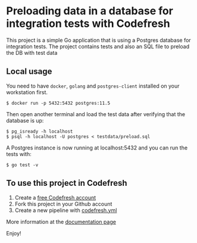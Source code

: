 Preloading data in a database for integration tests with Codefresh
=============

This project is a simple Go application that is using a Postgres database for integration tests.
The project contains tests and also an SQL file to preload the DB with test data


## Local usage

You need to have `docker`, `golang` and `postgres-client` installed on your workstation first.

```
$ docker run -p 5432:5432 postgres:11.5
```

Then open another terminal and load the test data after verifying that the database is up:

```
$ pg_isready -h localhost
$ psql -h localhost -U postgres < testdata/preload.sql
```

A Postgres instance is now running at localhost:5432 and you can run the tests with:

```
$ go test -v
```


## To use this project in Codefresh 

1. Create a [free Codefresh account](https://codefresh.io/docs/docs/getting-started/create-a-codefresh-account/)
1. Fork this project in your Github account
1. Create a new pipeline with [codefresh.yml](codefresh.yml) 

More information at the [documentation page](https://codefresh.io/docs/docs/yaml-examples/examples/populate-a-database-with-existing-data/)


Enjoy!





